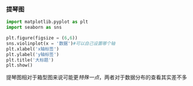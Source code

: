 ### 提琴图

```python
import matplotlib.pyplot as plt
import seaborn as sns

plt.figure(figsize = (6,6))
sns.violinplot(x = '数据')#可以自己设置哪个轴
plt.xlabel('x轴标签')
plt.ylabel('y轴标签')
plt.title('大标题')
plt.show()
```

提琴图相对于箱型图来说可能更*特殊一点*，两者对于数据分布的查看其实差不多

